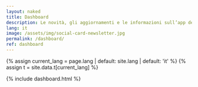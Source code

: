 ```yaml
---
layout: naked
title: Dashboard
description: Le novità, gli aggiornamenti e le informazioni sull’app dei servizi pubblici
lang: it
image: /assets/img/social-card-newsletter.jpg
permalink: /dashboard/
ref: dashboard
---
```


{% assign current_lang = page.lang | default: site.lang | default: 'it' %}
{% assign t = site.data.t[current_lang] %}

{% include dashboard.html %}